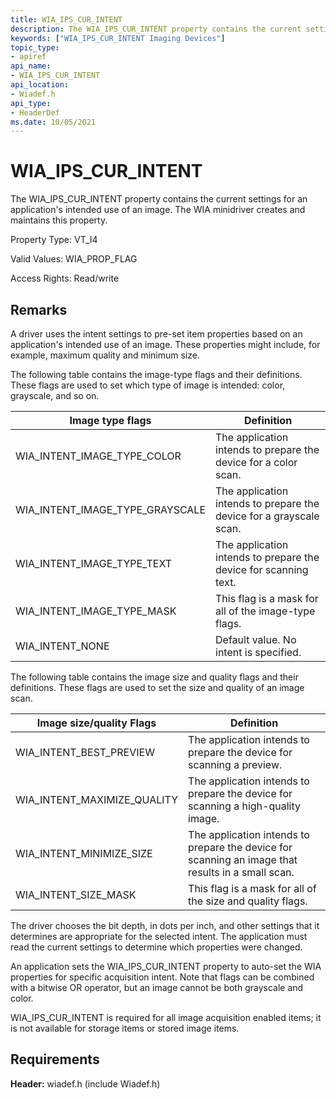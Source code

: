 ```yaml
---
title: WIA_IPS_CUR_INTENT
description: The WIA_IPS_CUR_INTENT property contains the current settings for an application's intended use of an image. The WIA minidriver creates and maintains this property.
keywords: ["WIA_IPS_CUR_INTENT Imaging Devices"]
topic_type:
- apiref
api_name:
- WIA_IPS_CUR_INTENT
api_location:
- Wiadef.h
api_type:
- HeaderDef
ms.date: 10/05/2021
---
```


# WIA_IPS_CUR_INTENT

The WIA_IPS_CUR_INTENT property contains the current settings for an application's intended use of an image. The WIA minidriver creates and maintains this property.

Property Type: VT_I4

Valid Values: WIA_PROP_FLAG

Access Rights: Read/write

## Remarks

A driver uses the intent settings to pre-set item properties based on an application's intended use of an image. These properties might include, for example, maximum quality and minimum size.

The following table contains the image-type flags and their definitions. These flags are used to set which type of image is intended: color, grayscale, and so on.

| Image type flags | Definition |
|--|--|
| WIA_INTENT_IMAGE_TYPE_COLOR | The application intends to prepare the device for a color scan. |
| WIA_INTENT_IMAGE_TYPE_GRAYSCALE | The application intends to prepare the device for a grayscale scan. |
| WIA_INTENT_IMAGE_TYPE_TEXT | The application intends to prepare the device for scanning text. |
| WIA_INTENT_IMAGE_TYPE_MASK | This flag is a mask for all of the image-type flags. |
| WIA_INTENT_NONE | Default value. No intent is specified. |

The following table contains the image size and quality flags and their definitions. These flags are used to set the size and quality of an image scan.

| Image size/quality Flags | Definition |
|--|--|
| WIA_INTENT_BEST_PREVIEW | The application intends to prepare the device for scanning a preview. |
| WIA_INTENT_MAXIMIZE_QUALITY | The application intends to prepare the device for scanning a high-quality image. |
| WIA_INTENT_MINIMIZE_SIZE | The application intends to prepare the device for scanning an image that results in a small scan. |
| WIA_INTENT_SIZE_MASK | This flag is a mask for all of the size and quality flags. |

The driver chooses the bit depth, in dots per inch, and other settings that it determines are appropriate for the selected intent. The application must read the current settings to determine which properties were changed.

An application sets the WIA_IPS_CUR_INTENT property to auto-set the WIA properties for specific acquisition intent. Note that flags can be combined with a bitwise OR operator, but an image cannot be both grayscale and color.

WIA_IPS_CUR_INTENT is required for all image acquisition enabled items; it is not available for storage items or stored image items.

## Requirements

**Header:** wiadef.h (include Wiadef.h)
